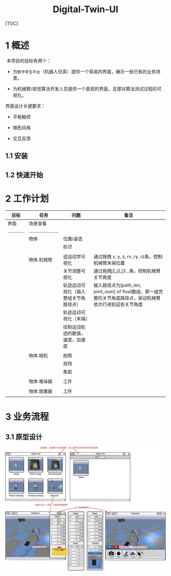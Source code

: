 <h1 align="center">Digital-Twin-UI</h1>

[TOC]

<div style="page-break-after: always;" ></div>

# 1 概述

 本项目的目标有两个：

- 为`数字孪生平台`（机器人仿真）提供一个简易的界面，展示一些已有的业务场景。

- 为机械臂/视觉算法开发人员提供一个直观的界面，支撑对算法测试过程的可视化。

界面设计关键要求：

- 平板触控

- 暗色风格

- 交互反馈

## 1.1 安装

## 1.2 快速开始

# 2 工作计划

| 目标             | 任务                        | 问题                  | 备注                                                                    |
| -------------- | ------------------------- | ------------------- | --------------------------------------------------------------------- |
| 界面             | 场景查看                      |                     |                                                                       |
| .............. | ......................... |                     |                                                                       |
|                | 物体                        | 位置/姿态               |                                                                       |
|                |                           | 标识                  |                                                                       |
|                |                           |                     |                                                                       |
|                | 物体.机械臂                    | 逆运动学可视化             | 通过拖拽 x, y, z, rx ,ry, rz条，控制机械臂末端位置                                   |
|                |                           | 关节调整可视化             | 通过拖拽j1,j2,j3...条，控制机械臂关节角度                                            |
|                |                           | 轨迹运动可视化（输入整组关节角路径点） | 输入路径点为[path_len, joint_num] of float数组，即一组完整的关节角度路径点，驱动机械臂依次行进到这些关节角度 |
|                |                           | 轨迹运动可视化（末端）         |                                                                       |
|                |                           | 绘制运动轨迹的数值，速度，加速度    |                                                                       |
|                |                           |                     |                                                                       |
|                | 物体.相机                     | 拍照                  |                                                                       |
|                |                           | 视场                  |                                                                       |
|                |                           | 焦距                  |                                                                       |
|                |                           |                     |                                                                       |
|                | 物体.堆垛器                    | 工件                  |                                                                       |
|                |                           |                     |                                                                       |
|                | 物体.放置器                    | 工件                  |                                                                       |
|                |                           |                     |                                                                       |

# 3 业务流程

## 3.1 原型设计

![](prototype\prototype.png)

### 
